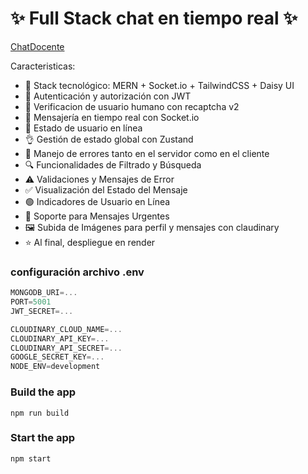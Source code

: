 # ✨ Full Stack chat en tiempo real ✨

[ChatDocente](/frontend/public/screenshot-readme.png)

Caracteristicas:

- 🌟 Stack tecnológico: MERN + Socket.io + TailwindCSS + Daisy UI
- 🎃 Autenticación y autorización con JWT
- 👋 Verificacion de usuario humano con recaptcha v2
- 👾 Mensajería en tiempo real con Socket.io
- 🚀 Estado de usuario en línea
- 👌 Gestión de estado global con Zustand
- 🐞 Manejo de errores tanto en el servidor como en el cliente
- 🔍 Funcionalidades de Filtrado y Búsqueda
- ⚠️ Validaciones y Mensajes de Error
- ✅ Visualización del Estado del Mensaje
- 🟢 Indicadores de Usuario en Línea
- 🚨 Soporte para Mensajes Urgentes
- 🖼️ Subida de Imágenes para perfil y mensajes con claudinary
- ⭐ Al final, despliegue en render

### configuración archivo .env

```js
MONGODB_URI=...
PORT=5001
JWT_SECRET=...

CLOUDINARY_CLOUD_NAME=...
CLOUDINARY_API_KEY=...
CLOUDINARY_API_SECRET=...
GOOGLE_SECRET_KEY=...
NODE_ENV=development
```

### Build the app

```shell
npm run build
```

### Start the app

```shell
npm start
```
